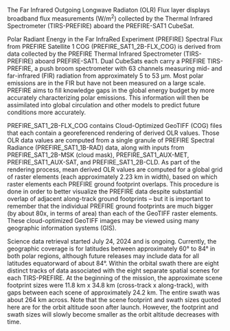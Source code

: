 The Far Infrared Outgoing Longwave Radiaton (OLR) Flux layer displays broadband flux measurements (W/m<sup>2</sup>)  collected by the Thermal Infrared Spectrometer (TIRS-PREFIRE) aboard the PREFIRE-SAT1 CubeSat.

Polar Radiant Energy in the Far InfraRed Experiment (PREFIRE) Spectral Flux from PREFIRE Satellite 1 COG (PREFIRE_SAT1_2B-FLX_COG) is derived from data collected by the PREFIRE Thermal Infrared Spectrometer (TIRS-PREFIRE) aboard PREFIRE-SAT1. Dual CubeSats each carry a PREFIRE TIRS-PREFIRE, a push broom spectrometer with 63 channels measuring mid- and far-infrared (FIR) radiation from approximately 5 to 53 µm. Most polar emissions are in the FIR but have not been measured on a large scale. PREFIRE aims to fill knowledge gaps in the global energy budget by more accurately characterizing polar emissions. This information will then be assimilated into global circulation and other models to predict future conditions more accurately.

PREFIRE_SAT1_2B-FLX_COG contains Cloud-Optimized GeoTIFF (COG) files that each contain a georeferenced rendering of derived OLR values. Those OLR data values are computed from a single granule of PREFIRE Spectral Radiance (PREFIRE_SAT1_1B-RAD) data, along with inputs from PREFIRE_SAT1_2B-MSK (cloud mask), PREFIRE_SAT1_AUX-MET, PREFIRE_SAT1_AUX-SAT, and PREFIRE_SAT1_2B-CLD. As part of the rendering process, mean derived OLR values are computed for a global grid of raster elements (each approximately 2.23 km in width), based on which raster elements each PREFIRE ground footprint overlaps. This procedure is done in order to better visualize the PREFIRE data despite substantial overlap of adjacent along-track ground footprints – but it is important to remember that the individual PREFIRE ground footprints are much bigger (by about 80x, in terms of area) than each of the GeoTIFF raster elements. These cloud-optimized GeoTIFF images may be viewed using many geographic information systems (GIS).

Science data retrieval started July 24, 2024 and is ongoing. Currently, the geographic coverage is for latitudes between approximately 60° to 84° in both polar regions, although future releases may include data for all latitudes equatorward of about 84°. Within the orbital swath there are eight distinct tracks of data associated with the eight separate spatial scenes for each TIRS-PREFIRE. At the beginning of the mission, the approximate scene footprint sizes were 11.8 km x 34.8 km (cross-track x along-track), with gaps between each scene of approximately 24.2 km. The entire swath was about 264 km across. Note that the scene footprint and swath sizes quoted here are for the orbit altitude soon after launch. However, the footprint and swath sizes will slowly become smaller as the orbit altitude decreases with time.